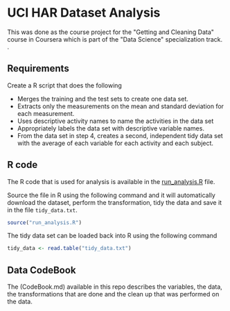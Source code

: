 
UCI HAR Dataset Analysis
========================

This was done as the course project for the "Getting and Cleaning Data" course in Coursera which is part of the "Data Science" specialization track.
.

## Requirements

Create a R script that does the following

- Merges the training and the test sets to create one data set.
- Extracts only the measurements on the mean and standard deviation for each measurement.
- Uses descriptive activity names to name the activities in the data set
- Appropriately labels the data set with descriptive variable names.
- From the data set in step 4, creates a second, independent tidy data set with the average of each variable for each activity and each subject.

## R code

The R code that is used for analysis is available in the [run_analysis.R](run_analysis.R) file.

Source the file in R using the following command and it will automatically download the dataset, perform the transformation, tidy the data and save it in the file `tidy_data.txt`.

```R
source("run_analysis.R")
```

The tidy data set can be loaded back into R using the following command

```R
tidy_data <- read.table("tidy_data.txt")
```

## Data CodeBook

The (CodeBook.md) available in this repo describes the variables, the data, the transformations that are done and the clean up that was performed on the data.
